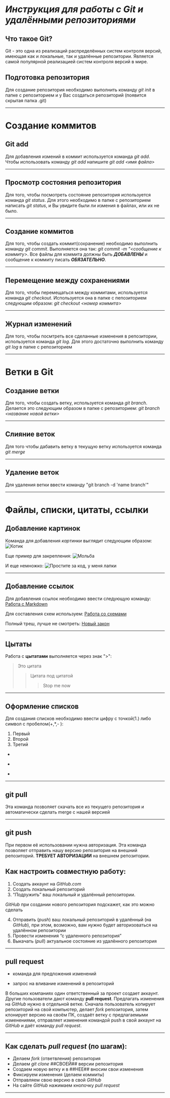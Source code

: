 # ***Инструкция для работы с Git и удалёнными репозиториями***

## Что такое Git?

Git - это одна из реализаций распределённых систем контроля версий, имеющая как и локальные, так и удалённые репозитории. 
Является самой популярной реализацией систем контроля версий в мире.

## Подготовка репозитория
Для создание репозитория необходимо выполнить команду *git init*  в папке с репозиторием и у Вас создаться репозиторий (появится скрытая папка .git)
***

# **Создание коммитов**

## Git add

Для добавления измений в коммит используется команда *git add*. Чтобы использовать команду *git add* напишите *git add <имя файла>*
***

## Просмотр состояния репозитория

Для того, чтобы посмотреть состояние репозитория используется команда *git status*. Для этого необходимо в папке с репозиторием написать *git status*, и Вы увидите были ли измения в файлах, или их не было.
***

## Создание коммитов
Для того, чтобы создать коммит(сохранение) необходимо выполнить команду *git commit*. Выполняется она так: *git commit -m "<сообщение к коммиту>*. Все файлы для коммита должны быть ***ДОБАВЛЕНЫ*** и сообщение к коммиту писать ***ОБЯЗАТЕЛЬНО***.
***

## Перемещение между сохранениями
Для того, чтобы перемещаться между коммитами, используется команда *git checkout*. Используется она в папке с пепозиторием следующим образом: *git checkout <номер коммита>*
***

## Журнал изменений
Для того, чтобы посмтреть все сделанные изменения в репозитории, используется команда *git log*. Для этого достаточно выполнить команду *git log* в папке с репозиторием
***

# **Ветки в Git**

## Создание ветки

Для того, чтобы создать ветку, используется команда *git branch*. Делается это следующим образом в папке с репозиторием: *git branch <название новой ветки>*
***

## Слияние веток

Для того чтобы дабавить ветку в текущую ветку используется команда *git merge <name branch>*
***

## Удаление веток
Для удаления ветки ввести команду "git branch -d 'name branch'"
***

# **Файлы, списки, цитаты, ссылки**

## Добавление картинок
Команда для добавления *картинки* выглядит следующим образом:
![Котик](https://i.pinimg.com/originals/a4/3a/eb/a43aeb77fd04b79fb2642c6be8686489.jpg)

Еще пример для закрепления:
![Мольба](https://krasivosti.pro/uploads/posts/2021-04/1617954648_9-p-kot-prosit-11.jpg)

И еще немножко:
![Простите за код, у меня лапки](https://otvet.imgsmail.ru/download/74337581_f307253f00167892b98c0970e90a9d96_800.jpg)
***

## Добавление ссылок

Для добавления ссылок необходимо ввести следующую команду: 
[Работа с Markdown](https://texterra.ru/blog/ischerpyvayushchaya-shpargalka-po-sintaksisu-razmetki-markdown-na-zametku-avtoram-veb-razrabotchikam.html)

Для составления схем используем: 
[Работа со схемами](https://app.diagrams.net)

Полный треш, лучше не смотреть: 
[Новый закон](https://rg.ru/documents/2022/09/21/prezident-ukaz647-site-dok.html)
***

## Цытаты

Работа с **цытатами** выполняется через знак ">":
> Это цитата 
>> Цитата под цитатой
>>> Stop me now
***

## Оформление списков

Для создания списков необходимо ввести цифру с точкой(1.) либо символ с пробелом(+,*,- ):
1. Первый
2. Второй
3. Третий

+ 
* 
- 
***

## git pull
Эта команда позволяет скачать все из текущего репозитория и автоматически сделать merge с нашей версией
***

## git push
При первом её использовании нужна авторизация.
Эта команда позволяет отправить нашу версию репозитория на внешний репозиторий. **ТРЕБУЕТ АВТОРИЗАЦИИ** на внешнем репозитории.

## Как настроить совместную работу:

1. Создать аккаунт на *GitHub.com*
2. Создать локальный репозиторий
3. “*Подружить*” ваш локальный и удалённый репозитории. 
    
*GitHub* при создании нового репозитория подскажет, как это можно сделать
    
4. Отправить (*push*) ваш локальный репозиторий в удалённый (на *GitHub*), при этом, возможно, вам нужно будет авторизоваться на удалённом репозитории
5. Провести изменения “с удаленного репозитория”
6. Выкачать (*pull*) актуальное состояние из удалённого репозитория
***

## pull request

- команда для предложения изменений 

- запрос на вливание изменений в репозиторий

В больших компаниях один ответственный за проект создает аккаунт. Другие пользователи дают команду **pull request**. Предлагать изменения на *GitHub* нужно в отдельной ветке. 
Сначала пользователь копирует репозиторий на свой компьютер, делает *fork* репозитория, затем клонирует версию на своём ПК, создаёт ветку с предлагаемыми изменениями, отправляет изменения командой push в свой аккаунт на *GitHub* и даёт команду *pull request*.
***
    
## Как сделать *pull request* (по шагам):
- Делаем *fork* (ответвления) репозитория
- Делаем *git clone* ##СВОЕЙ## версии репозитория
- Создаем новую ветку и в ##НЕЕ## вносим свои изменения
- Фиксируем изменения (делаем коммиты)
- Отправляем свою версию в свой *GitHub* 
- На сайте *GitHub* нажимаем кнопочку *pull request*
***
